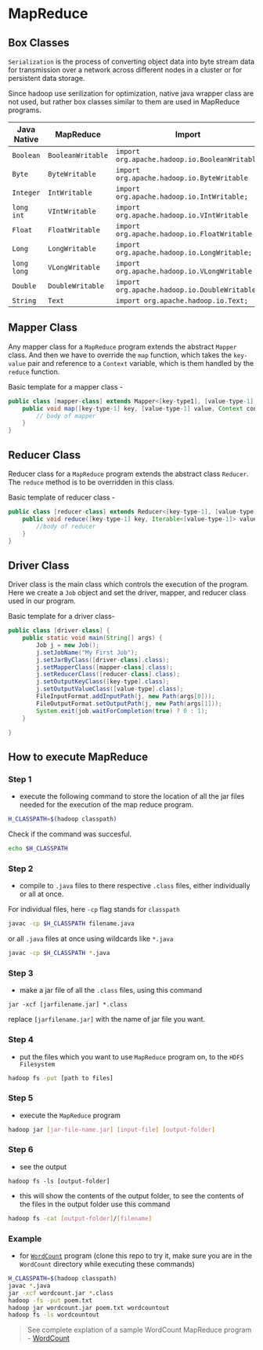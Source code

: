 # MapReduce

## Box Classes

`Serialization` is the process of converting object data into byte stream data for transmission over a network across different nodes in a cluster or for persistent data storage.

Since hadoop use serilization for optimization, native java wrapper class are not used, but rather box classes similar to them are used in MapReduce programs.

Java Native | MapReduce  | Import 
---|---|---
`Boolean` |`BooleanWritable`| `import org.apache.hadoop.io.BooleanWritable`
`Byte` |`ByteWritable`| `import org.apache.hadoop.io.ByteWritable`
`Integer` |`IntWritable`| `import org.apache.hadoop.io.IntWritable;`
`long int` | `VIntWritable`| `import org.apache.hadoop.io.VIntWritable`
`Float` | `FloatWritable`| `import org.apache.hadoop.io.FloatWritable`
`Long` | `LongWritable`| `import org.apache.hadoop.io.LongWritable;`
`long long` | `VLongWritable`| `import org.apache.hadoop.io.VLongWritable`
`Double` |`DoubleWritable`| `import org.apache.hadoop.io.DoubleWritable;`
`String` | `Text` | `import org.apache.hadoop.io.Text;`

## Mapper Class

Any mapper class for a `MapReduce` program extends the abstract `Mapper` class.
And then we have to override the `map` function, which takes the `key-value` pair and reference to a `Context` variable, which is them handled by the `reduce` function.

Basic template for a mapper class -
```java
public class [mapper-class] extends Mapper<[key-type1], [value-type-1], [key-type-2], [value-type-2]> {
	public void map([key-type-1] key, [value-type-1] value, Context context) {
        // body of mapper
    }
}
```

## Reducer Class

Reducer class for a `MapReduce` program extends the abstract class `Reducer`. The `reduce` method is to be overridden in this class.

Basic template of reducer class -
```java
public class [reducer-class] extends Reducer<[key-type-1], [value-type-1], [key-type-2], [value-type-2]> {
	public void reduce([key-type-1] key, Iterable<[value-type-1]> values, Context context){
        //body of reducer
    }
}
```

## Driver Class

Driver class is the main class which controls the execution of the program. Here we create a `Job` object and set the driver, mapper, and reducer class used in our program.

Basic template for a driver class-
```java
public class [driver-class] {
	public static void main(String[] args) {
		Job j = new Job();
		j.setJobName("My First Job");
		j.setJarByClass([driver-class].class);
		j.setMapperClass([mapper-class].class);
		j.setReducerClass([reducer-class].class);
		j.setOutputKeyClass([key-type].class);
		j.setOutputValueClass([value-type].class);
		FileInputFormat.addInputPath(j, new Path(args[0]));
		FileOutputFormat.setOutputPath(j, new Path(args[1]));
		System.exit(job.waitForCompletion(true) ? 0 : 1);
	}

}
```

## How to execute MapReduce 

### Step 1

- execute the following command to store the location of all the jar files needed for the execution of the map reduce program.

```bash
H_CLASSPATH=$(hadoop classpath)
```

Check if the command was succesful.

```bash
echo $H_CLASSPATH
```

### Step 2

- compile to `.java` files to there respective `.class` files, either individually or all at once.

For individual files, here `-cp` flag stands for `classpath`

```bash
javac -cp $H_CLASSPATH filename.java
```

or all `.java` files at once using wildcards like `*.java`

```bash
javac -cp $H_CLASSPATH *.java
```

### Step 3

- make a jar file of all the `.class` files, using this command

```
jar -xcf [jarfilename.jar] *.class
```

replace `[jarfilename.jar]` with the name of jar file you want.

### Step 4

- put the files which you want to use `MapReduce` program on, to the `HDFS Filesystem`

```bash
hadoop fs -put [path to files]
```

### Step 5

- execute the `MapReduce` program

```bash
hadoop jar [jar-file-name.jar] [input-file] [output-folder]
```

### Step 6

- see the output

```
hadoop fs -ls [output-folder]
```

- this will show the contents of the output folder, to see the contents of the files in the output folder use this command

```bash 
hadoop fs -cat [output-folder]/[filename]
```

### Example

- for [`WordCount`](./src/WordCount) program (clone this repo to try it, make sure you are in the `WordCount` directory while executing these commands)

```sh
H_CLASSPATH=$(hadoop classpath)
javac *.java
jar -xcf wordcount.jar *.class
hadoop -fs -put poem.txt
hadoop jar wordcount.jar poem.txt wordcountout
hadoop fs -ls wordcountout
```

> See complete explation of a sample WordCount MapReduce program - [WordCount](./map-reduce-explain.md)